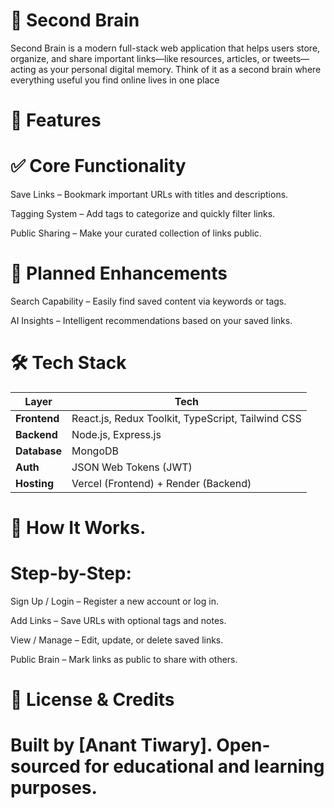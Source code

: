 # 🧠 Second Brain
Second Brain is a modern full-stack web application that helps users store, organize, and share important links—like resources, articles, or tweets—acting as your personal digital memory. Think of it as a second brain where everything useful you find online lives in one place


# 🚀 Features
# ✅ Core Functionality
Save Links – Bookmark important URLs with titles and descriptions.

Tagging System – Add tags to categorize and quickly filter links.

Public Sharing – Make your curated collection of links public.

# 🔮 Planned Enhancements

Search Capability – Easily find saved content via keywords or tags.

AI Insights – Intelligent recommendations based on your saved links.


# 🛠️ Tech Stack

| Layer        | Tech                                              |
| ------------ | ------------------------------------------------- |
| **Frontend** | React.js, Redux Toolkit, TypeScript, Tailwind CSS |
| **Backend**  | Node.js, Express.js                               |
| **Database** | MongoDB                                           |
| **Auth**     | JSON Web Tokens (JWT)                             |
| **Hosting**  | Vercel (Frontend) + Render (Backend)              |



# 🧪 How It Works.

# Step-by-Step:

Sign Up / Login – Register a new account or log in.

Add Links – Save URLs with optional tags and notes.

View / Manage – Edit, update, or delete saved links.

Public Brain – Mark links as public to share with others.


# 🧠 License & Credits

# Built by [Anant Tiwary]. Open-sourced for educational and learning purposes.


